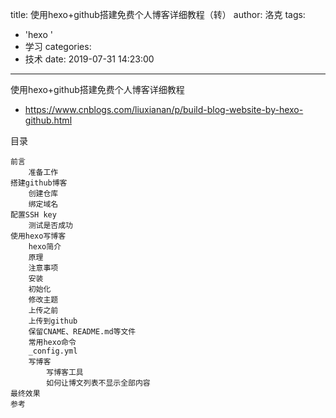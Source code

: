 title: 使用hexo+github搭建免费个人博客详细教程（转）
author: 洛克
tags:
  - 'hexo '
  - 学习
categories:
  - 技术
date: 2019-07-31 14:23:00
---
使用hexo+github搭建免费个人博客详细教程
- https://www.cnblogs.com/liuxianan/p/build-blog-website-by-hexo-github.html



目录

    前言
        准备工作
    搭建github博客
        创建仓库
        绑定域名
    配置SSH key
        测试是否成功
    使用hexo写博客
        hexo简介
        原理
        注意事项
        安装
        初始化
        修改主题
        上传之前
        上传到github
        保留CNAME、README.md等文件
        常用hexo命令
        _config.yml
        写博客
            写博客工具
            如何让博文列表不显示全部内容
    最终效果
    参考

